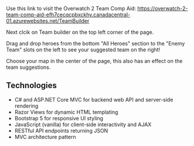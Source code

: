 Use this link to visit the Overwatch 2 Team Comp Aid: https://overwatch-2-team-comp-aid-efh7cecqcpbxckhy.canadacentral-01.azurewebsites.net/TeamBuilder

Next clcik on Team builder on the top left corner of the page.

Drag and drop heroes from the bottom "All Heroes" section to the "Enemy Team" slots on the left to see your suggested team on the right!

Choose your map in the center of the page, this also has an effect on the team suggestions.



## Technologies

- C# and ASP.NET Core MVC for backend web API and server-side rendering
- Razor Views for dynamic HTML templating
- Bootstrap 5 for responsive UI styling
- JavaScript (vanilla) for client-side interactivity and AJAX
- RESTful API endpoints returning JSON
- MVC architecture pattern
